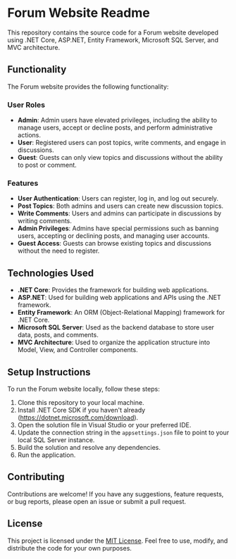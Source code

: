 # Forum Website Readme

This repository contains the source code for a Forum website developed using .NET Core, ASP.NET, Entity Framework, Microsoft SQL Server, and MVC architecture.

## Functionality

The Forum website provides the following functionality:

### User Roles

- **Admin**: Admin users have elevated privileges, including the ability to manage users, accept or decline posts, and perform administrative actions.
- **User**: Registered users can post topics, write comments, and engage in discussions.
- **Guest**: Guests can only view topics and discussions without the ability to post or comment.

### Features

- **User Authentication**: Users can register, log in, and log out securely.
- **Post Topics**: Both admins and users can create new discussion topics.
- **Write Comments**: Users and admins can participate in discussions by writing comments.
- **Admin Privileges**: Admins have special permissions such as banning users, accepting or declining posts, and managing user accounts.
- **Guest Access**: Guests can browse existing topics and discussions without the need to register.

## Technologies Used

- **.NET Core**: Provides the framework for building web applications.
- **ASP.NET**: Used for building web applications and APIs using the .NET framework.
- **Entity Framework**: An ORM (Object-Relational Mapping) framework for .NET Core.
- **Microsoft SQL Server**: Used as the backend database to store user data, posts, and comments.
- **MVC Architecture**: Used to organize the application structure into Model, View, and Controller components.

## Setup Instructions

To run the Forum website locally, follow these steps:

1. Clone this repository to your local machine.
2. Install .NET Core SDK if you haven't already (https://dotnet.microsoft.com/download).
3. Open the solution file in Visual Studio or your preferred IDE.
4. Update the connection string in the `appsettings.json` file to point to your local SQL Server instance.
5. Build the solution and resolve any dependencies.
6. Run the application.

## Contributing

Contributions are welcome! If you have any suggestions, feature requests, or bug reports, please open an issue or submit a pull request.

## License

This project is licensed under the [MIT License](LICENSE). Feel free to use, modify, and distribute the code for your own purposes.
